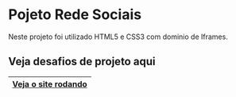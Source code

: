 
# Pojeto Rede Sociais

Neste projeto foi utilizado HTML5 e CSS3 com dominio de Iframes.


## Veja desafios de projeto aqui

| [Veja o site rodando](https://lucasbrito13.github.io/projeto-social/)
| -
